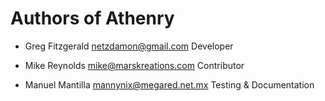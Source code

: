 Authors of Athenry
==================

* Greg Fitzgerald <netzdamon@gmail.com>
    Developer 

* Mike Reynolds <mike@marskreations.com>
    Contributor

* Manuel Mantilla <mannynix@megared.net.mx> 
    Testing & Documentation
